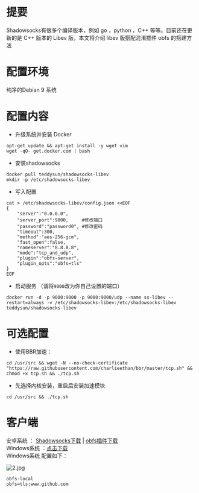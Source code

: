 # 提要
Shadowsocks有很多个编译版本，例如 go ，python ，C++ 等等。目前还在更新的是 C++ 版本的 Libev 版，本文将介绍 libev 版搭配混淆插件 obfs 的搭建方法 
# 配置环境
纯净的Debian 9 系统
# 配置内容
- 升级系统并安装 Docker
```
apt-get update && apt-get install -y wget vim
wget -qO- get.docker.com | bash
```
- 安装shadowsocks
```
docker pull teddysun/shadowsocks-libev
mkdir -p /etc/shadowsocks-libev
```
- 写入配置
```
cat > /etc/shadowsocks-libev/config.json <<EOF
{
    "server":"0.0.0.0",
    "server_port":9000,     #修改端口
    "password":"password0", #修改密码
    "timeout":300,
    "method":"aes-256-gcm",
    "fast_open":false,
    "nameserver":"8.8.8.8",
    "mode":"tcp_and_udp",
    "plugin":"obfs-server",
    "plugin_opts":"obfs=tls"
}
EOF
```
- 启动服务 （请将`9000`改为你自己设置的端口）
```
docker run -d -p 9000:9000 -p 9000:9000/udp --name ss-libev --restart=always -v /etc/shadowsocks-libev:/etc/shadowsocks-libev teddysun/shadowsocks-libev
```
# 可选配置
- 使用BBR加速：
```
cd /usr/src && wget -N --no-check-certificate "https://raw.githubusercontent.com/charlieethan/bbr/master/tcp.sh" && chmod +x tcp.sh && ./tcp.sh
```
- 先选择内核安装，重启后安装加速模块
```
cd /usr/src && ./tcp.sh
```
# 客户端
安卓系统 ： [Shadowsocks下载](https://github.com/charlieethan/firewall-proxy/releases/download/V4.1.10.0/shadowsocks-5.0.6.apk) | [obfs插件下载](https://github.com/charlieethan/firewall-proxy/releases/download/V4.1.10.0/obfs-local-0.0.5.apk)    
Windows系统 ：[点击下载](https://github.com/charlieethan/firewall-proxy/releases/download/V4.1.10.0/Shadowsocks.zip)  
Windows系统 配置如下：  

![2.jpg](https://github.com/charlieethan/firewall-proxy/blob/master/photos/2.jpg)
```
obfs-local
obfs=tls;www.github.com
```
